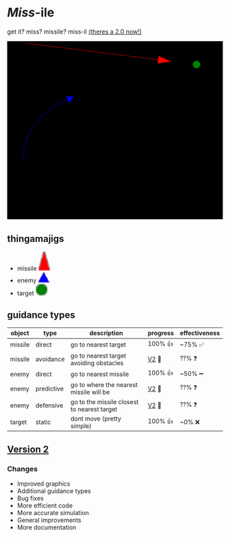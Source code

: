 # *Miss*-ile

get it? miss? missile? miss-il
[(theres a 2.0 now!)](https://github.com/snqwq/Miss-ile/tree/2.X.X-(experimental))

![example image](img/game.png)

## thingamajigs

- missile ![missile](img/missile.png)
- enemy ![enemy](img/enemy.png)
- target ![target](img/target.png)

## guidance types

| object  | type       | description                                 | progress | effectiveness |
| ------- | ---------- | ------------------------------------------- | -------- | ------------- |
| missile | direct     | go to nearest target                        | 100% 👍  | ~75% ✅      |
| missile | avoidance  | go to nearest target avoiding obstacles     | [V2](https://github.com/snqwq/Missile/tree/2.X.X) 🌿  | ??% ❓       |
| enemy   | direct     | go to nearest missile                       | 100% 👍  | ~50% ➖      |
| enemy   | predictive | go to where the nearest missile will be     | [V2](https://github.com/snqwq/Missile/tree/2.X.X) 🌿  | ??% ❓       |
| enemy   | defensive  | go to the missile closest to nearest target | [V2](https://github.com/snqwq/Missile/tree/2.X.X) 🌿  | ??% ❓       |
| target  | static     | dont move (pretty simple)                   | 100% 👍  | ~0% ❌       |

## [Version 2](https://github.com/snqwq/Missile/tree/2.X.X)

### Changes

- Improved graphics
- Additional guidance types
- Bug fixes
- More efficient code
- More accurate simulation
- General improvements
- More documentation
